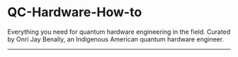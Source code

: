 # QC-Hardware-How-to
Everything you need for quantum hardware engineering in the field. Curated by Onri Jay Benally, an Indigenous American quantum hardware engineer.
__________________________________________________________________________________________________________________________________________________

